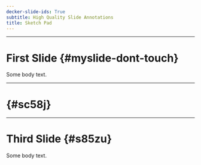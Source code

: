 ```yaml
---
decker-slide-ids: True
subtitle: High Quality Slide Annotations
title: Sketch Pad
---
```


------

# First Slide {#myslide-dont-touch}

Some body text.

------

#  {#sc58j}

------

# Third Slide {#s85zu}

Some body text.
